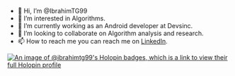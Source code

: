 - 👋 Hi, I’m @IbrahimTG99
- 👀 I’m interested in Algorithms.
- 🌱 I’m currently working as an Android developer at Devsinc.
- 💞️ I’m looking to collaborate on Algorithm analysis and research.
- 📫 How to reach me you can reach me on [LinkedIn](https://www.linkedin.com/in/ibrahim-tariq-android/).

[![An image of @ibrahimtg99's Holopin badges, which is a link to view their full Holopin profile](https://holopin.me/ibrahimtg99)](https://holopin.io/@ibrahimtg99)

<!---
IbrahimTG99/IbrahimTG99 is a ✨ special ✨ repository because its `README.md` (this file) appears on your GitHub profile.
You can click the Preview link to take a look at your changes.
--->
